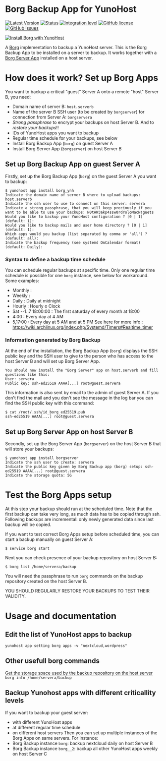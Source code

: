 # Borg Backup App for YunoHost

[![Latest Version](https://img.shields.io/badge/version-1.0.3-green.svg?style=flat)](https://github.com/YunoHost-Apps/borg_ynh/releases)
[![Status](https://img.shields.io/badge/status-testing-yellow.svg?style=flat)](https://github.com/YunoHost-Apps/borg_ynh/milestones)
[![Integration level](https://dash.yunohost.org/integration/borg.svg)](https://dash.yunohost.org/appci/app/borg)
[![GitHub license](https://img.shields.io/badge/license-GPLv3-blue.svg?style=flat)](https://raw.githubusercontent.com/YunoHost-Apps/borg_ynh/master/LICENSE)
[![GitHub issues](https://img.shields.io/github/issues/YunoHost-Apps/borg_ynh.svg?style=flat)](https://github.com/YunoHost-Apps/borg_ynh/issues)

[![Install Borg with YunoHost](https://install-app.yunohost.org/install-with-yunohost.png)](https://install-app.yunohost.org/?app=borg)

A [Borg](https://borgbackup.readthedocs.io/en/stable/index.html#what-is-borgbackup) implementation to backup a YunoHost server. This is the Borg Backup App to be installed on a server to backup. It works together with a [Borg Server App](https://github.com/YunoHost-Apps/borgserver_ynh) installed on a host server.  

# How does it work? Set up Borg Apps
You want to backup a critical "guest" Server A onto a remote "host" Server B, you need:
* Domain name of server B: ``host.serverb``
* Name of the server B SSH user (to be created by ``borgserver``) for connection from Server A: ``borgservera``
* *Strong passphrase* to encrypt your backups on host Server B. And to *restore your backups*!!
* IDs of YunoHost apps you want to backup
* Regular time schedule for your backups, see below
* Install Borg Backup App (``borg``) on guest Server A
* Install Borg Server App (``borgserver``) on host Server B

## Set up Borg Backup App on guest Server A
Firstly, set up the Borg Backup App (``borg``) on the guest Server A you want to backup:
```
$ yunohost app install borg_ynh
Indicate the domain name of server B where to upload backups: host.serverb
Indicate the ssh user to use to connect on this server: servera
Indicate a strong passphrase, that you will keep preciously if you want to be able to use your backups: N0tAW3akp4ssw0rdYoloMacN!guets
Would you like to backup your YunoHost configuration ? [0 | 1] (default: 1):
Would you like to backup mails and user home directory ? [0 | 1] (default: 1):
Which apps would you backup (list separated by comma or 'all') ? (default: all):
Indicate the backup frequency (see systemd OnCalendar format) (default: Daily):
```

### Syntax to define a backup time schedule
You can schedule regular backups at specific time. Only one regular time schedule is possible for one ``borg`` instance, see below for workaround. Some examples:
* Monthly :
* Weekly :
* Daily : Daily at midnight
* Hourly : Hourly o Clock
* Sat *-*-1..7 18:00:00 : The first saturday of every month at 18:00
* 4:00 : Every day at 4 AM
* 5,17:00 : Every day at 5 AM and at 5 PM
See here for more info : https://wiki.archlinux.org/index.php/Systemd/Timers#Realtime_timer

### Information generated by Borg Backup 
At the end of the installation, the Borg Backup App (``borg``) displays the SSH public key and the SSH user to give to the person who has access to the host Server B and will set up Borg Server App.
```
You should now install the "Borg Server" app on host.serverb and fill questions like this:
User: servera
Public key: ssh-ed25519 AAAA[...] root@guest.servera
```
This information is also sent by email to the admin of guest Server A.
If you don't find the mail and you don't see the message in the log bar you can find the SSH public key with this command:
```
$ cat /root/.ssh/id_borg_ed25519.pub
ssh-ed25519 AAAA[...] root@guest.servera
```

## Set up Borg Server App on host Server B
Secondly, set up the Borg Server App (``borgserver``) on the host Server B that will store your backups:
```
$ yunohost app install borgserver
Indicate the ssh user to create: servera
Indicate the public key given by Borg Backup app (borg) setup: ssh-ed25519 AAAA[...] root@guest.servera
Indicate the storage quota: 5G
```

# Test the Borg Apps setup
At this step your backup should run at the scheduled time. Note that the first backup can take very long, as much data has to be copied through ssh. Following backups are incremental: only newly generated data since last backup will be copied.

If you want to test correct Borg Apps setup before scheduled time, you can start a backup manually on guest Server A:
```
$ service borg start
```

Next you can check presence of your backup repository on host Server B:
```
$ borg list /home/servera/backup
```
You will need the passphrase to run ``borg`` commands on the backup repository created on the host Server B.

YOU SHOULD REGULARLY RESTORE YOUR BACKUPS TO TEST THEIR VALIDITY.

# Usage and documentation

## Edit the list of YunoHost apps to backup
``yunohost app setting borg apps -v "nextcloud,wordpress"``

## Other usefull borg commands
[Get the storage space used by the backup repository on the host server](https://borgbackup.readthedocs.io/en/stable/usage/info.html)
``borg info /home/servera/backup``

## Backup Yunohost apps with different criticallity levels 

If you want to backup your guest server:
* with different YunoHost apps
* at different regular time schedule
* on different host servers
Then you can set up multiple instances of the Borg Apps on same servers.
For instance:
* Borg Backup instance ``borg``: backup nextcloud daily on host Server B
* Borg Backup instance ``borg__2``: backup all other YunoHost apps weekly on host Server C
